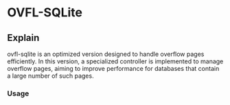 # OVFL-SQLite
## Explain
ovfl-sqlite is an optimized version designed to handle overflow pages efficiently.
In this version, a specialized controller is implemented to manage overflow pages, aiming to improve performance for databases that contain a large number of such pages.
### Usage
